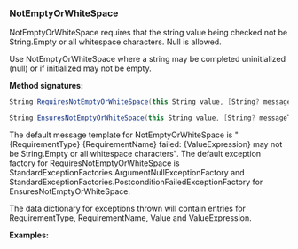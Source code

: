 ### NotEmptyOrWhiteSpace

NotEmptyOrWhiteSpace requires that the string value being checked not be String.Empty 
or all whitespace characters. Null is allowed.

Use NotEmptyOrWhiteSpace where a string may be completed uninitialized (null) or
if initialized may not be empty.

**Method signatures:**
```C#
String RequiresNotEmptyOrWhiteSpace(this String value, [String? messageTemplate = null], [IExceptionFactory? exceptionFactory = null], [String? valueExpression = null])

String EnsuresNotEmptyOrWhiteSpace(this String value, [String? messageTemplate = null], [IExceptionFactory? exceptionFactory = null], [String? valueExpression = null])
```

The default message template for NotEmptyOrWhiteSpace is "{RequirementType} {RequirementName} failed: {ValueExpression} may not be String.Empty or all whitespace characters".
The default exception factory for RequiresNotEmptyOrWhiteSpace is StandardExceptionFactories.ArgumentNullExceptionFactory 
and StandardExceptionFactories.PostconditionFailedExceptionFactory for 
EnsuresNotEmptyOrWhiteSpace.

The data dictionary for exceptions thrown will contain entries for RequirementType,
RequirementName, Value and ValueExpression.

**Examples:**
```C#
```